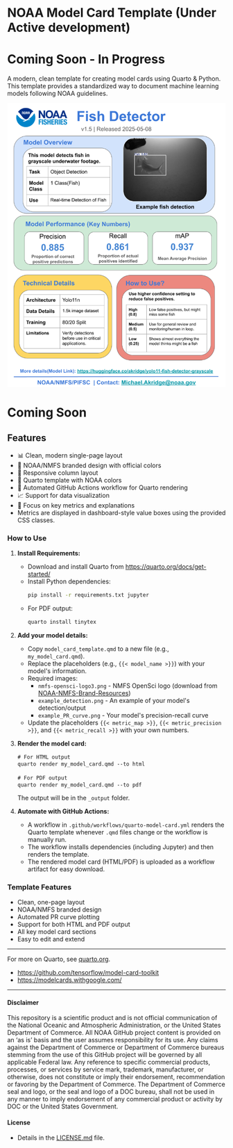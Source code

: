# NOAA Model Card Template (Under Active development)
# Coming Soon - In Progress
A modern, clean template for creating model cards using Quarto & Python. This template provides a standardized way to document machine learning models following NOAA guidelines.

![Example Model Card](./assets/model_card_template_example.png)

# Coming Soon
## Features
- 📊 Clean, modern single-page layout
- 🎨 NOAA/NMFS branded design with official colors
- 📱 Responsive column layout
- 🎨 Quarto template with NOAA colors
- 🔄 Automated GitHub Actions workflow for Quarto rendering
- 📈 Support for data visualization
- 🎯 Focus on key metrics and explanations
- Metrics are displayed in dashboard-style value boxes using the provided CSS classes.


### How to Use

1. **Install Requirements:**
   - Download and install Quarto from https://quarto.org/docs/get-started/
   - Install Python dependencies:
     ```bash
     pip install -r requirements.txt jupyter
     ```
   - For PDF output:
     ```powershell
     quarto install tinytex
     ```

2. **Add your model details:**
   - Copy `model_card_template.qmd` to a new file (e.g., `my_model_card.qmd`).
   - Replace the placeholders (e.g., `{{< model_name >}}`) with your model's information.
   - Required images:
     - `nmfs-opensci-logo3.png` - NMFS OpenSci logo (download from [NOAA-NMFS-Brand-Resources](https://github.com/nmfs-opensci/NOAA-NMFS-Brand-Resources/blob/main/logos/nmfs-opensci-logo3.png))
     - `example_detection.png` - An example of your model's detection/output
     - `example_PR_curve.png` - Your model's precision-recall curve
   - Update the placeholders `{{< metric_map >}}`, `{{< metric_precision >}}`, and `{{< metric_recall >}}` with your own numbers.

3. **Render the model card:**
   ```
   # For HTML output
   quarto render my_model_card.qmd --to html
   
   # For PDF output
   quarto render my_model_card.qmd --to pdf
   ```
   The output will be in the `_output` folder.

4. **Automate with GitHub Actions:**
   - A workflow in `.github/workflows/quarto-model-card.yml` renders the Quarto template whenever `.qmd` files change or the workflow is manually run.
   - The workflow installs dependencies (including Jupyter) and then renders the template.
   - The rendered model card (HTML/PDF) is uploaded as a workflow artifact for easy download.

### Template Features
- Clean, one-page layout
- NOAA/NMFS branded design
- Automated PR curve plotting
- Support for both HTML and PDF output
- All key model card sections
- Easy to edit and extend

---

For more on Quarto, see [quarto.org](https://quarto.org/).
- https://github.com/tensorflow/model-card-toolkit
- https://modelcards.withgoogle.com/
----------
#### Disclaimer
This repository is a scientific product and is not official communication of the National Oceanic and Atmospheric Administration, or the United States Department of Commerce. All NOAA GitHub project content is provided on an ‘as is’ basis and the user assumes responsibility for its use. Any claims against the Department of Commerce or Department of Commerce bureaus stemming from the use of this GitHub project will be governed by all applicable Federal law. Any reference to specific commercial products, processes, or services by service mark, trademark, manufacturer, or otherwise, does not constitute or imply their endorsement, recommendation or favoring by the Department of Commerce. The Department of Commerce seal and logo, or the seal and logo of a DOC bureau, shall not be used in any manner to imply endorsement of any commercial product or activity by DOC or the United States Government.

#### License
- Details in the [LICENSE.md](./LICENSE.md) file.
